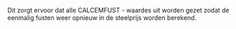 Dit zorgt ervoor dat alle CALCEMFUST - waardes uit worden gezet zodat de eenmalig fusten weer opnieuw in de steelprijs worden berekend.
